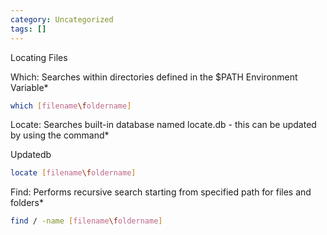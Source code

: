 ```yaml
---
category: Uncategorized
tags: []
---
```

Locating Files

Which: Searches within directories defined in the $PATH Environment Variable*

~~~bash
which [filename\foldername]
~~~

Locate: Searches built-in database named locate.db - this can be updated by using the command* 

Updatedb

~~~bash
locate [filename\foldername]
~~~

Find: Performs recursive search starting from specified path for files and folders*

~~~bash
find / -name [filename\foldername]
~~~

